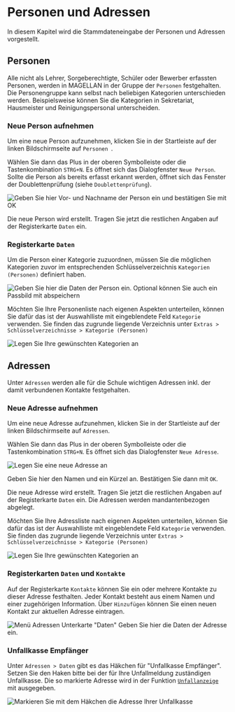 # Personen und Adressen

In diesem Kapitel wird die Stammdateneingabe der Personen und Adressen vorgestellt.

## Personen

Alle nicht als Lehrer, Sorgeberechtigte, Schüler oder Bewerber erfassten Personen, werden in MAGELLAN in der Gruppe der `Personen` festgehalten. Die Personengruppe kann selbst nach beliebigen Kategorien unterschieden werden. Beispielsweise können Sie die Kategorien in Sekretariat, Hausmeister und Reinigungspersonal unterscheiden.

### Neue Person aufnehmen

Um eine neue Person aufzunehmen, klicken Sie in der Startleiste auf der linken Bildschirmseite auf `Personen `.
 
Wählen Sie dann das Plus in der oberen Symbolleiste oder die Tastenkombination `STRG+N`. Es öffnet sich das Dialogfenster `Neue Person`. Sollte die Person als bereits erfasst erkannt werden, öffnet sich das Fenster der Doublettenprüfung (siehe `Doublettenprüfung`).
 
![Geben Sie hier Vor- und Nachname der Person ein und bestätigen Sie mit `OK`](/assets/images/personen/personen_neu.png)


Die neue Person wird erstellt. Tragen Sie jetzt die restlichen Angaben auf der Registerkarte `Daten` ein.

### Registerkarte `Daten`

Um die Person einer Kategorie zuzuordnen, müssen Sie die möglichen Kategorien zuvor im entsprechenden Schlüsselverzeichnis `Kategorien (Personen)` definiert haben. 
 
![Geben Sie hier die Daten der Person ein. Optional können Sie auch ein Passbild mit abspeichern](/assets/images/personen/personen_daten.png)


Möchten Sie Ihre Personenliste nach eigenen Aspekten unterteilen, können Sie dafür das ist der Auswahlliste mit eingeblendete Feld `Kategorie` verwenden. Sie finden das zugrunde liegende Verzeichnis unter `Extras > Schlüsselverzeichnisse > Kategorie (Personen)`

![Legen Sie Ihre gewünschten Kategorien an](/assets/images/personen/p01.png)

## Adressen

Unter `Adressen` werden alle für die Schule wichtigen Adressen inkl. der damit verbundenen Kontakte festgehalten.

### Neue Adresse aufnehmen

Um eine neue Adresse aufzunehmen, klicken Sie in der Startleiste auf der linken Bildschirmseite auf `Adressen`.

Wählen Sie dann das Plus in der oberen Symbolleiste oder die Tastenkombination `STRG+N`. Es öffnet sich das Dialogfenster `Neue Adresse`.
 
![Legen Sie eine neue Adresse an](/assets/images/personen/personen_neu.adresse.png)

Geben Sie hier den Namen und ein Kürzel an. Bestätigen Sie dann mit `OK`.

Die neue Adresse wird erstellt. Tragen Sie jetzt die restlichen Angaben auf der Registerkarte `Daten` ein. Die Adressen werden mandantenbezogen abgelegt.

Möchten Sie Ihre Adressliste nach eigenen Aspekten unterteilen, können Sie dafür das ist der Auswahlliste mit eingeblendete Feld `Kategorie` verwenden. Sie finden das zugrunde liegende Verzeichnis unter `Extras > Schlüsselverzeichnisse > Kategorie (Personen)`

![Legen Sie Ihre gewünschten Kategorien an](/assets/images/personen/p02.png) 

### Registerkarten `Daten` und `Kontakte`

Auf der Registerkarte `Kontakte` können Sie ein oder mehrere Kontakte zu dieser Adresse festhalten. Jeder Kontakt besteht aus einem Namen und einer zugehörigen Information. Über `Hinzufügen` können Sie einen neuen Kontakt zur aktuellen Adresse eintragen.
 
![Menü Adressen Unterkarte "Daten"](/assets/images/personen/personen_adresse.daten.png)
 Geben Sie hier die Daten der Adresse ein.
 
 ### Unfallkasse Empfänger
 
 
 Unter `Adressen > Daten` gibt es das Häkchen für "Unfallkasse Empfänger". Setzen Sie den Haken bitte bei der für Ihre Unfallmeldung zuständigen Unfallkasse. Die so markierte Adresse wird in der Funktion [`Unfallanzeige`](https://doc.magellan7.stueber.de/schulverwaltung/howto/schueler/#unfallanzeigen-erstellen-und-verwalten) mit ausgegeben.
 
 ![Markieren Sie mit dem Häkchen die Adresse Ihrer Unfallkasse](/assets/images/personen/p03.png) 

